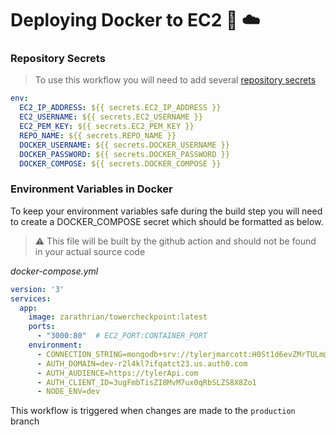 # Deploying Docker to EC2 🐳 ☁️


### Repository Secrets

> To use this workflow you will need to add several [repository secrets](https://docs.github.com/en/actions/security-guides/using-secrets-in-github-actions)

```yaml
env:
  EC2_IP_ADDRESS: ${{ secrets.EC2_IP_ADDRESS }}
  EC2_USERNAME: ${{ secrets.EC2_USERNAME }}
  EC2_PEM_KEY: ${{ secrets.EC2_PEM_KEY }}
  REPO_NAME: ${{ secrets.REPO_NAME }}
  DOCKER_USERNAME: ${{ secrets.DOCKER_USERNAME }}
  DOCKER_PASSWORD: ${{ secrets.DOCKER_PASSWORD }}
  DOCKER_COMPOSE: ${{ secrets.DOCKER_COMPOSE }}
```


### Environment Variables in Docker
To keep your environment variables safe during the build step you will need to create a DOCKER_COMPOSE secret which should be formatted as below. 

> ⚠️ This file will be built by the github action and should not be found in your actual source code

_docker-compose.yml_
```yaml
version: '3'
services:
  app:
    image: zarathrian/towercheckpoint:latest
    ports:
      - "3000:80"  # EC2_PORT:CONTAINER_PORT
    environment:
      - CONNECTION_STRING=mongodb+srv://tylerjmarcott:H0St1d6evZMrTULm@cluster0.ytvgbzj.mongodb.net/?retryWrites=true&w=majority
      - AUTH_DOMAIN=dev-r2l4kl7ifqatct23.us.auth0.com
      - AUTH_AUDIENCE=https://tylerApi.com
      - AUTH_CLIENT_ID=3ugFmbTisZI8MvM7ux0qRbSLZS8X8Zo1
      - NODE_ENV=dev
````

This workflow is triggered when changes are made to the `production` branch
